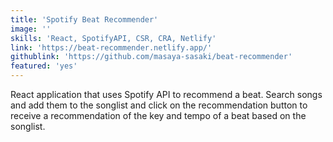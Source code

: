 ```yaml
---
title: 'Spotify Beat Recommender'
image: ''
skills: 'React, SpotifyAPI, CSR, CRA, Netlify'
link: 'https://beat-recommender.netlify.app/'
githublink: 'https://github.com/masaya-sasaki/beat-recommender'
featured: 'yes'
---
```


React application that uses Spotify API to recommend a beat. Search songs and add them to the songlist and click on the recommendation button to receive a recommendation of the key and tempo of a beat based on the songlist.